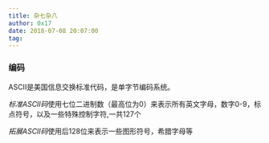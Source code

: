 ```yaml
---
title: 杂七杂八
author: 0x17
date: 2018-07-08 20:07:00
tag:
---
```


### 编码

ASCII是美国信息交换标准代码，是单字节编码系统。

*标准ASCII码*使用七位二进制数（最高位为0）来表示所有英文字母，数字0-9，标点符号，以及一些特殊控制字符,一共127个

*拓展ASCII码*使用后128位来表示一些图形符号，希腊字母等